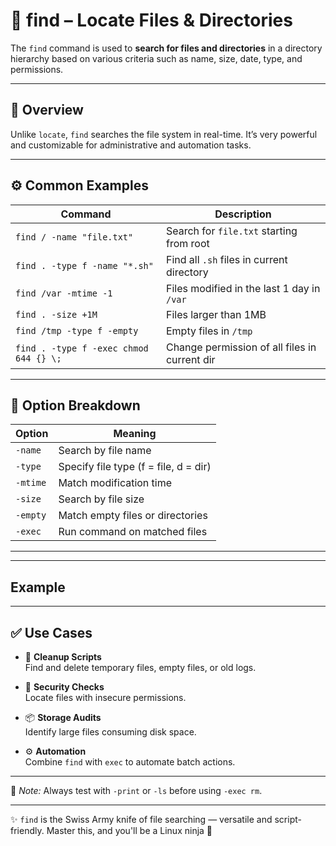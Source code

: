 
# 🔎 find – Locate Files & Directories

The `find` command is used to **search for files and directories** in a directory hierarchy based on various criteria such as name, size, date, type, and permissions.

---

## 📌 Overview

Unlike `locate`, `find` searches the file system in real-time. It’s very powerful and customizable for administrative and automation tasks.

---

## ⚙️ Common Examples

| Command                                       | Description                                           |
|-----------------------------------------------|-------------------------------------------------------|
| `find / -name "file.txt"`                    | Search for `file.txt` starting from root             |
| `find . -type f -name "*.sh"`                | Find all `.sh` files in current directory            |
| `find /var -mtime -1`                        | Files modified in the last 1 day in `/var`           |
| `find . -size +1M`                           | Files larger than 1MB                                |
| `find /tmp -type f -empty`                   | Empty files in `/tmp`                                |
| `find . -type f -exec chmod 644 {} \;`       | Change permission of all files in current dir        |

---

## 🧠 Option Breakdown

| Option     | Meaning                                   |
|------------|-------------------------------------------|
| `-name`    | Search by file name                       |
| `-type`    | Specify file type (f = file, d = dir)     |
| `-mtime`   | Match modification time                   |
| `-size`    | Search by file size                       |
| `-empty`   | Match empty files or directories          |
| `-exec`    | Run command on matched files              |

---

---
## Example

---
## ✅ Use Cases

- 🧹 **Cleanup Scripts**  
  Find and delete temporary files, empty files, or old logs.

- 🔐 **Security Checks**  
  Locate files with insecure permissions.

- 📦 **Storage Audits**  
  Identify large files consuming disk space.

- ⚙️ **Automation**  
  Combine `find` with `exec` to automate batch actions.

---

📎 *Note:* Always test with `-print` or `-ls` before using `-exec rm`.

---

✨ `find` is the Swiss Army knife of file searching — versatile and script-friendly. Master this, and you'll be a Linux ninja 🥷
